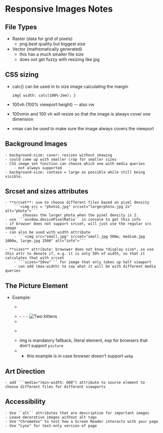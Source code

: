 
# Responsive Images Notes

## File Types

- Raster (data for grid of pixels)
	- png best quality but biggest size
- Vector (mathematically generated)
	- this has a much smaller file size
	- does not get fuzzy with resizing like jpg

## CSS sizing

- calc() can be used in to size image calculating the margin

	``img{
			width: calc(100%-2em);
			}``
- 100vh (100% viewport height) -- also vw
- 100vmin and 100 vh will resize so that the image is always cover one dimension
- vmax can be used to make sure the image always covers the viewport

## Background Images
	- background-size: cover: resizes without skewing
	- could come up with smaller crop for smaller sizes
	- CSS image set function can choose which one with media queries
		- not always supported
	- background-size: contain = large as possible while still being visible.

##  Srcset and sizes attributes

	- **srcset**: use to choose different files based on pixel density
		```<img src = "photo1.jpg" srcset="largerphoto.jpg 2x" alt="photo">```
			chooses the larger photo when the pixel density is 2.
	- use ```window.devicePixelRatio`` in console to get this info
	- if browser does not support srcset, will just use the regular src image
	- can also be used with width attribute
		- ```<img src="small.jpg" srcset="small.jpg 500w, medium.jpg 1000w, large.jpg 1500" alt="info">```

	- **sizes** attribute: browswer does not know *display size*, so use this attr to denote if, e.g. it is only 50% of width, so that it calculates that with srcset
		- ```sizes="50vw"``` for image that only takes up half viewport
		- can add (max-width) to say what it will be with different media queries

## The Picture Element
- Example:
	- ```
	- <picture>
		- <source srcset="kittens.webp" type="image/webp">
		- <source srcset="kittens.jpeg" type="image/jpeg">
		- <img src="kittens.jpg" alt="Two kittens">
	- </picture>
	- ```
	- img is mandatory fallback, literal element, esp for browsers that don't support ```picture```
	- - this example is in case browser doesn't support ```webp```

## Art Direction
	- add ```media="(min-width: 600") attribute to source element to choose different files for different viewports

## Accessibility
	- Use ``alt`` attributes that are descriptive for important images
	- Leave decorative images without alt tags
	- Use "ChromeVox" to test how a Screen Reader interacts with your page
	- Use "Lynx" for text-only version of page
